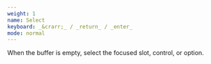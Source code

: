 ```yaml
---
weight: 1
name: Select
keyboard: _&crarr;_ / _return_ / _enter_
mode: normal
---
```

When the buffer is empty, select the focused slot, control, or option.